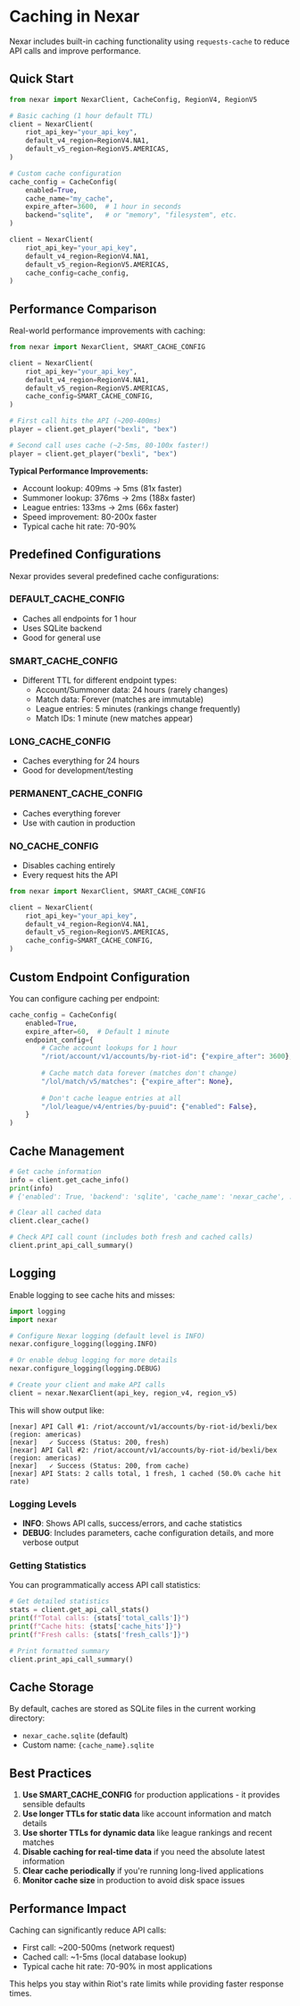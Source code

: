 # Caching in Nexar

Nexar includes built-in caching functionality using `requests-cache` to reduce API calls and improve performance.

## Quick Start

```python
from nexar import NexarClient, CacheConfig, RegionV4, RegionV5

# Basic caching (1 hour default TTL)
client = NexarClient(
    riot_api_key="your_api_key",
    default_v4_region=RegionV4.NA1,
    default_v5_region=RegionV5.AMERICAS,
)

# Custom cache configuration
cache_config = CacheConfig(
    enabled=True,
    cache_name="my_cache",
    expire_after=3600,  # 1 hour in seconds
    backend="sqlite",   # or "memory", "filesystem", etc.
)

client = NexarClient(
    riot_api_key="your_api_key",
    default_v4_region=RegionV4.NA1,
    default_v5_region=RegionV5.AMERICAS,
    cache_config=cache_config,
)
```

## Performance Comparison

Real-world performance improvements with caching:

```python
from nexar import NexarClient, SMART_CACHE_CONFIG

client = NexarClient(
    riot_api_key="your_api_key",
    default_v4_region=RegionV4.NA1,
    default_v5_region=RegionV5.AMERICAS,
    cache_config=SMART_CACHE_CONFIG,
)

# First call hits the API (~200-400ms)
player = client.get_player("bexli", "bex")

# Second call uses cache (~2-5ms, 80-100x faster!)
player = client.get_player("bexli", "bex")
```

**Typical Performance Improvements:**
- Account lookup: 409ms → 5ms (81x faster)
- Summoner lookup: 376ms → 2ms (188x faster)  
- League entries: 133ms → 2ms (66x faster)
- Speed improvement: 80-200x faster
- Typical cache hit rate: 70-90%

## Predefined Configurations

Nexar provides several predefined cache configurations:

### DEFAULT_CACHE_CONFIG
- Caches all endpoints for 1 hour
- Uses SQLite backend
- Good for general use

### SMART_CACHE_CONFIG
- Different TTL for different endpoint types:
  - Account/Summoner data: 24 hours (rarely changes)
  - Match data: Forever (matches are immutable)
  - League entries: 5 minutes (rankings change frequently)
  - Match IDs: 1 minute (new matches appear)

### LONG_CACHE_CONFIG
- Caches everything for 24 hours
- Good for development/testing

### PERMANENT_CACHE_CONFIG
- Caches everything forever
- Use with caution in production

### NO_CACHE_CONFIG
- Disables caching entirely
- Every request hits the API

```python
from nexar import NexarClient, SMART_CACHE_CONFIG

client = NexarClient(
    riot_api_key="your_api_key",
    default_v4_region=RegionV4.NA1,
    default_v5_region=RegionV5.AMERICAS,
    cache_config=SMART_CACHE_CONFIG,
)
```

## Custom Endpoint Configuration

You can configure caching per endpoint:

```python
cache_config = CacheConfig(
    enabled=True,
    expire_after=60,  # Default 1 minute
    endpoint_config={
        # Cache account lookups for 1 hour
        "/riot/account/v1/accounts/by-riot-id": {"expire_after": 3600},
        
        # Cache match data forever (matches don't change)
        "/lol/match/v5/matches": {"expire_after": None},
        
        # Don't cache league entries at all
        "/lol/league/v4/entries/by-puuid": {"enabled": False},
    }
)
```

## Cache Management

```python
# Get cache information
info = client.get_cache_info()
print(info)
# {'enabled': True, 'backend': 'sqlite', 'cache_name': 'nexar_cache', ...}

# Clear all cached data
client.clear_cache()

# Check API call count (includes both fresh and cached calls)
client.print_api_call_summary()
```

## Logging

Enable logging to see cache hits and misses:

```python
import logging
import nexar

# Configure Nexar logging (default level is INFO)
nexar.configure_logging(logging.INFO)

# Or enable debug logging for more details
nexar.configure_logging(logging.DEBUG)

# Create your client and make API calls
client = nexar.NexarClient(api_key, region_v4, region_v5)
```

This will show output like:
```
[nexar] API Call #1: /riot/account/v1/accounts/by-riot-id/bexli/bex (region: americas)
[nexar]   ✓ Success (Status: 200, fresh)
[nexar] API Call #2: /riot/account/v1/accounts/by-riot-id/bexli/bex (region: americas)
[nexar]   ✓ Success (Status: 200, from cache)
[nexar] API Stats: 2 calls total, 1 fresh, 1 cached (50.0% cache hit rate)
```

### Logging Levels

- **INFO**: Shows API calls, success/errors, and cache statistics
- **DEBUG**: Includes parameters, cache configuration details, and more verbose output

### Getting Statistics

You can programmatically access API call statistics:

```python
# Get detailed statistics
stats = client.get_api_call_stats()
print(f"Total calls: {stats['total_calls']}")
print(f"Cache hits: {stats['cache_hits']}")
print(f"Fresh calls: {stats['fresh_calls']}")

# Print formatted summary
client.print_api_call_summary()
```

## Cache Storage

By default, caches are stored as SQLite files in the current working directory:
- `nexar_cache.sqlite` (default)
- Custom name: `{cache_name}.sqlite`

## Best Practices

1. **Use SMART_CACHE_CONFIG** for production applications - it provides sensible defaults
2. **Use longer TTLs for static data** like account information and match details
3. **Use shorter TTLs for dynamic data** like league rankings and recent matches
4. **Disable caching for real-time data** if you need the absolute latest information
5. **Clear cache periodically** if you're running long-lived applications
6. **Monitor cache size** in production to avoid disk space issues

## Performance Impact

Caching can significantly reduce API calls:
- First call: ~200-500ms (network request)
- Cached call: ~1-5ms (local database lookup)
- Typical cache hit rate: 70-90% in most applications

This helps you stay within Riot's rate limits while providing faster response times.
